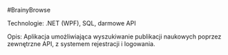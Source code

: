 #BrainyBrowse

Technologie: .NET (WPF), SQL, darmowe API

Opis: Aplikacja umożliwiająca wyszukiwanie publikacji naukowych poprzez zewnętrzne API, z systemem rejestracji i logowania.
